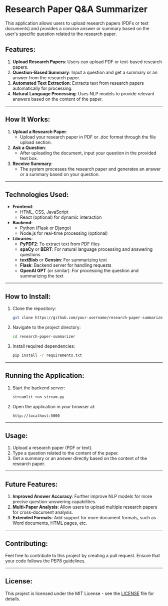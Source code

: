 # Research Paper Q&A Summarizer

This application allows users to upload research papers (PDFs or text documents) and provides a concise answer or summary based on the user's specific question related to the research paper. 

## Features:
1. **Upload Research Papers**: Users can upload PDF or text-based research papers.
2. **Question-Based Summary**: Input a question and get a summary or an answer from the research paper.
3. **Automated Text Extraction**: Extracts text from research papers automatically for processing.
4. **Natural Language Processing**: Uses NLP models to provide relevant answers based on the content of the paper.
   
---

## How It Works:
1. **Upload a Research Paper**: 
    - Upload your research paper in PDF or .doc format through the file upload section.
2. **Ask a Question**:
    - After uploading the document, input your question in the provided text box.
3. **Receive Summary**:
    - The system processes the research paper and generates an answer or a summary based on your question.

---

## Technologies Used:
- **Frontend**:
  - HTML, CSS, JavaScript
  - React (optional) for dynamic interaction
- **Backend**:
  - Python (Flask or Django)
  - Node.js for real-time processing (optional)
- **Libraries**:
  - **PyPDF2**: To extract text from PDF files
  - **spaCy** or **BERT**: For natural language processing and answering questions
  - **textBlob** or **Gensim**: For summarizing text
  - **Flask**: Backend server for handling requests
  - **OpenAI GPT** (or similar): For processing the question and summarizing the text

---

## How to Install:

1. Clone the repository:
    ```bash
    git clone https://github.com/your-username/research-paper-summarizer.git
    ```

2. Navigate to the project directory:
    ```bash
    cd research-paper-summarizer
    ```

3. Install required dependencies:
    ```bash
    pip install -r requirements.txt
    ```

---

## Running the Application:

1. Start the backend server:
    ```bash
    streamlit run stream.py
    ```

2. Open the application in your browser at:
    ```
    http://localhost:5000
    ```

---

## Usage:

1. Upload a research paper (PDF or text).
2. Type a question related to the content of the paper.
3. Get a summary or an answer directly based on the content of the research paper.

---

## Future Features:

1. **Improved Answer Accuracy**: Further improve NLP models for more precise question-answering capabilities.
2. **Multi-Paper Analysis**: Allow users to upload multiple research papers for cross-document analysis.
3. **Extended Formats**: Add support for more document formats, such as Word documents, HTML pages, etc.

---

## Contributing:

Feel free to contribute to this project by creating a pull request. Ensure that your code follows the PEP8 guidelines.

---

## License:

This project is licensed under the MIT License - see the [LICENSE](LICENSE) file for details.

